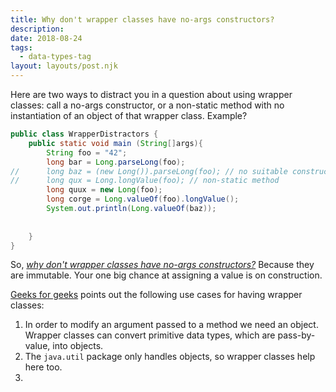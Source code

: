 ```yaml
---
title: Why don't wrapper classes have no-args constructors?
description: 
date: 2018-08-24
tags:
  - data-types-tag
layout: layouts/post.njk
---
```


Here are two ways to distract you in a question about using wrapper classes: call a no-args constructor, or a non-static method with no instantiation of an object of that wrapper class. Example?

```java
public class WrapperDistractors {
	public static void main (String[]args){
		String foo = "42";
		long bar = Long.parseLong(foo);
//		long baz = (new Long()).parseLong(foo); // no suitable constructor
//		long qux = Long.longValue(foo); // non-static method
		long quux = new Long(foo);
		long corge = Long.valueOf(foo).longValue();	
		System.out.println(Long.valueOf(baz));
	
		
	}
}
```

So, *[why don't wrapper classes have no-args constructors?](https://stackoverflow.com/questions/874529/why-dont-java-wrapper-classes-have-no-arg-constructors)* Because they are immutable. Your one big chance at assigning a value is on construction. 

[Geeks for geeks](https://www.geeksforgeeks.org/wrapper-classes-java/) points out the following use cases for having wrapper classes:

1. In order to modify an argument passed to a method we need an object.  Wrapper classes can convert primitive data types, which are pass-by-value, into objects.
2. The `java.util` package only handles objects, so wrapper classes help here too.
3. 

